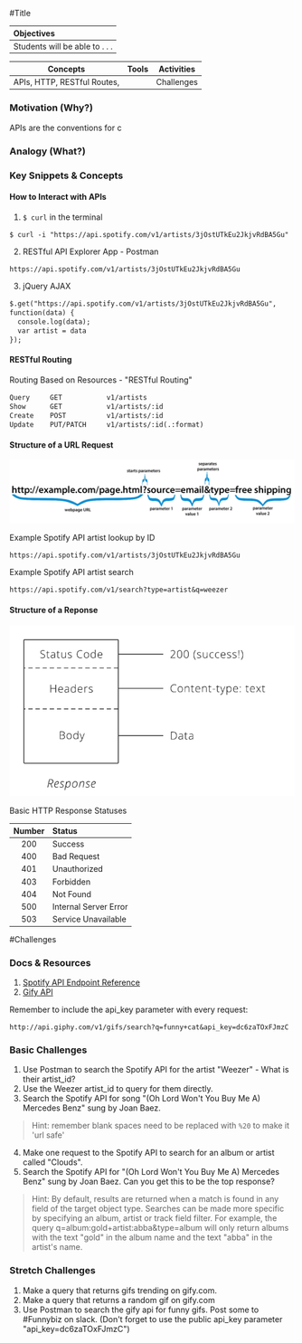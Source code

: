 #Title

| Objectives |
| :--- |
| Students will be able to . . . |

| Concepts | Tools | Activities |
| :---: | :---: | :---: |
| APIs, HTTP, RESTful Routes,  | | Challenges |

### Motivation (Why?)

APIs are the conventions for c

### Analogy (What?)

### Key Snippets & Concepts

#### How to Interact with APIs

1. `$ curl` in the terminal
```
$ curl -i "https://api.spotify.com/v1/artists/3jOstUTkEu2JkjvRdBA5Gu"
```
2. RESTful API Explorer App - Postman
```
https://api.spotify.com/v1/artists/3jOstUTkEu2JkjvRdBA5Gu
```
3. jQuery AJAX
```
$.get("https://api.spotify.com/v1/artists/3jOstUTkEu2JkjvRdBA5Gu", function(data) {
  console.log(data);
  var artist = data
});
```

#### RESTful Routing

Routing Based on Resources - "RESTful Routing"

```
Query     GET           v1/artists
Show      GET           v1/artists/:id
Create    POST          v1/artists/:id
Update    PUT/PATCH     v1/artists/:id(.:format)
```

#### Structure of a URL Request

![url](i12.png)

Example Spotify API artist lookup by ID
```
https://api.spotify.com/v1/artists/3jOstUTkEu2JkjvRdBA5Gu
```

Example Spotify API artist search
```
https://api.spotify.com/v1/search?type=artist&q=weezer
```

#### Structure of a Reponse

![response](response.gif)

Basic HTTP Response Statuses

| Number | Status |
| :----: | :----- |
| 200 | Success |
| 400 | Bad Request |
| 401 | Unauthorized |
| 403 | Forbidden |
| 404 | Not Found |
| 500 | Internal Server Error |
| 503 | Service Unavailable |

#Challenges

### Docs & Resources

1. [Spotify API Endpoint Reference](https://developer.spotify.com/web-api/endpoint-reference/)
2. [Gify API](https://api.giphy.com/)

Remember to include the api_key parameter with every request:
```
http://api.giphy.com/v1/gifs/search?q=funny+cat&api_key=dc6zaTOxFJmzC
```

### Basic Challenges

1. Use Postman to search the Spotify API for the artist "Weezer" - What is their artist_id?
2. Use the Weezer artist_id to query for them directly.
3. Search the Spotify API for song "(Oh Lord Won't You Buy Me A) Mercedes Benz" sung by Joan Baez.
> Hint: remember blank spaces need to be replaced with `%20` to make it 'url safe'

4. Make one request to the Spotify API to search for an album or artist called "Clouds".
5. Search the Spotify API for "(Oh Lord Won't You Buy Me A) Mercedes Benz" sung by Joan Baez. Can you get this to be the top response?
> Hint: By default, results are returned when a match is found in any field of the target object type. Searches can be made more specific by specifying an album, artist or track field filter. For example, the query q=album:gold+artist:abba&type=album will only return albums with the text "gold" in the album name and the text "abba" in the artist's name.

### Stretch Challenges

1. Make a query that returns gifs trending on gify.com.
2. Make a query that returns a random gif on gify.com
3. Use Postman to search the gify api for funny gifs. Post some to #Funnybiz on slack. (Don't forget to use the public api_key parameter "api_key=dc6zaTOxFJmzC")
